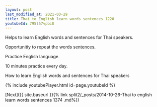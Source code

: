 ```yaml
---
layout: post
last_modified_at: 2021-03-29
title: Thai to English learn words sentences 1220 
youtubeId: 795l57vpbiU
---
```

 
 
Helps to learn English words and sentences for Thai speakers.

Opportunitiy to repeat the words sentences. 

Practice English language. 
 
10 minutes practice every day. 
 
How to learn English words and sentences for Thai speakers 
 
{% include youtubePlayer.html id=page.youtubeId %}
 
 
[Next]({{ site.baseurl }}{% link  split2/_posts/2014-10-26-Thai to english learn words sentences 1374 .md%})
 
